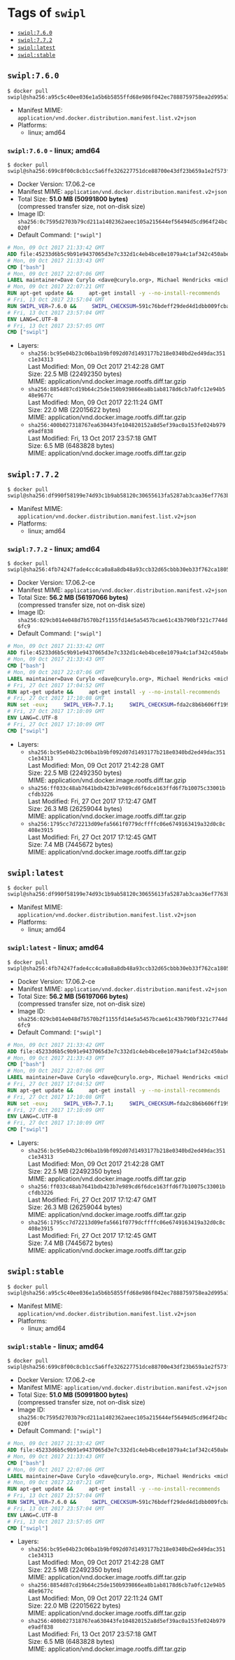<!-- THIS FILE IS GENERATED VIA './update-remote.sh' -->

# Tags of `swipl`

-	[`swipl:7.6.0`](#swipl760)
-	[`swipl:7.7.2`](#swipl772)
-	[`swipl:latest`](#swipllatest)
-	[`swipl:stable`](#swiplstable)

## `swipl:7.6.0`

```console
$ docker pull swipl@sha256:a95c5c40ee036e1a5b6b5855ffd68e986f042ec7888759758ea2d995a336d65c
```

-	Manifest MIME: `application/vnd.docker.distribution.manifest.list.v2+json`
-	Platforms:
	-	linux; amd64

### `swipl:7.6.0` - linux; amd64

```console
$ docker pull swipl@sha256:699c8f00c8cb1cc5a6ffe326227751dce88700e43df23b659a1e2f573fad62f1
```

-	Docker Version: 17.06.2-ce
-	Manifest MIME: `application/vnd.docker.distribution.manifest.v2+json`
-	Total Size: **51.0 MB (50991800 bytes)**  
	(compressed transfer size, not on-disk size)
-	Image ID: `sha256:0c7595d2703b79cd211a1402362aeec105a215644ef56494d5cd964f24bc020f`
-	Default Command: `["swipl"]`

```dockerfile
# Mon, 09 Oct 2017 21:33:42 GMT
ADD file:45233d6b5c9b91e9437065d3e7c332d1c4eb4bce8e1079a4c1af342c450abe67 in / 
# Mon, 09 Oct 2017 21:33:43 GMT
CMD ["bash"]
# Mon, 09 Oct 2017 22:07:06 GMT
LABEL maintainer=Dave Curylo <dave@curylo.org>, Michael Hendricks <michael@ndrix.org>
# Mon, 09 Oct 2017 22:07:21 GMT
RUN apt-get update &&     apt-get install -y --no-install-recommends     libarchive13     libgmp10     libossp-uuid16     libssl1.1     libdb5.3     libpcre3     libedit2     libgeos-c1v5     libspatialindex4v5     unixodbc     odbc-postgresql     tdsodbc     libmariadbclient18 &&     rm -rf /var/lib/apt/lists/*
# Fri, 13 Oct 2017 23:57:04 GMT
RUN SWIPL_VER=7.6.0 &&     SWIPL_CHECKSUM=591c76bdeff29ded4d1dbb009fcba1c51067a5f6f3a69fada7e4327fcef4b0ff &&     BUILD_DEPS='make gcc wget libarchive-dev libgmp-dev libossp-uuid-dev libpcre3-dev libreadline-dev libedit-dev libssl-dev zlib1g-dev libdb-dev libgeos-dev libspatialindex-dev unixodbc-dev' &&     apt-get update && apt-get install -y --no-install-recommends $BUILD_DEPS &&     mkdir /tmp/src &&     cd /tmp/src &&     wget http://www.swi-prolog.org/download/stable/src/swipl-$SWIPL_VER.tar.gz &&     echo "$SWIPL_CHECKSUM  swipl-$SWIPL_VER.tar.gz" >> swipl-$SWIPL_VER.tar.gz-CHECKSUM &&     sha256sum -c swipl-$SWIPL_VER.tar.gz-CHECKSUM &&     tar -xzf swipl-$SWIPL_VER.tar.gz &&     cd swipl-$SWIPL_VER &&     cp build.templ build &&     sed -i '/PREFIX=$HOME/c\PREFIX=/swipl' build &&     sed -i '/# export DISABLE_PKGS/c\export DISABLE_PKGS="jpl xpce"' build &&     sed -i '/# export EXTRA_PKGS/c\export EXTRA_PKGS="db space"' build &&     chmod u+x build && ./build &&     apt-get purge -y --auto-remove $BUILD_DEPS &&     cd /usr/bin && rm -rf /tmp/src && ln -s /swipl/bin/swipl swipl && rm -rf /var/lib/apt/lists/*
# Fri, 13 Oct 2017 23:57:04 GMT
ENV LANG=C.UTF-8
# Fri, 13 Oct 2017 23:57:05 GMT
CMD ["swipl"]
```

-	Layers:
	-	`sha256:bc95e04b23c06ba1b9bf092d07d1493177b218e0340bd2ed49dac351c1e34313`  
		Last Modified: Mon, 09 Oct 2017 21:42:28 GMT  
		Size: 22.5 MB (22492350 bytes)  
		MIME: application/vnd.docker.image.rootfs.diff.tar.gzip
	-	`sha256:8854d87cd19b64c25de150b939866ea8b1ab8178d6cb7a0fc12e94b548e9677c`  
		Last Modified: Mon, 09 Oct 2017 22:11:24 GMT  
		Size: 22.0 MB (22015622 bytes)  
		MIME: application/vnd.docker.image.rootfs.diff.tar.gzip
	-	`sha256:400b027318767ea630443fe104820152a8d5ef39ac0a153fe024b979e9adf838`  
		Last Modified: Fri, 13 Oct 2017 23:57:18 GMT  
		Size: 6.5 MB (6483828 bytes)  
		MIME: application/vnd.docker.image.rootfs.diff.tar.gzip

## `swipl:7.7.2`

```console
$ docker pull swipl@sha256:df990f58199e74d93c1b9ab58120c30655613fa5287ab3caa36ef7763bc1a5a9
```

-	Manifest MIME: `application/vnd.docker.distribution.manifest.list.v2+json`
-	Platforms:
	-	linux; amd64

### `swipl:7.7.2` - linux; amd64

```console
$ docker pull swipl@sha256:4fb74247fade4cc4ca0a8a8db48a93ccb32d65cbbb30eb33f762ca1805ba2d1b
```

-	Docker Version: 17.06.2-ce
-	Manifest MIME: `application/vnd.docker.distribution.manifest.v2+json`
-	Total Size: **56.2 MB (56197066 bytes)**  
	(compressed transfer size, not on-disk size)
-	Image ID: `sha256:029cb014e048d7b570b2f1155fd14e5a5457bcae61c43b790bf321c7744d6fc9`
-	Default Command: `["swipl"]`

```dockerfile
# Mon, 09 Oct 2017 21:33:42 GMT
ADD file:45233d6b5c9b91e9437065d3e7c332d1c4eb4bce8e1079a4c1af342c450abe67 in / 
# Mon, 09 Oct 2017 21:33:43 GMT
CMD ["bash"]
# Mon, 09 Oct 2017 22:07:06 GMT
LABEL maintainer=Dave Curylo <dave@curylo.org>, Michael Hendricks <michael@ndrix.org>
# Fri, 27 Oct 2017 17:04:52 GMT
RUN apt-get update &&     apt-get install -y --no-install-recommends     libarchive13     libgmp10     libossp-uuid16     libssl1.1     ca-certificates     libdb5.3     libpcre3     libedit2     libgeos-c1v5     libspatialindex4v5     unixodbc     odbc-postgresql     tdsodbc     libmariadbclient18     libsqlite3-0     librocksdb4.5     libserd-0-0     libraptor2-0 &&     rm -rf /var/lib/apt/lists/*
# Fri, 27 Oct 2017 17:10:08 GMT
RUN set -eux;     SWIPL_VER=7.7.1;     SWIPL_CHECKSUM=fda2c8b6b606ff199ea8a6f019008aa8272b7c349cb9312ccd5944153509503a;     BUILD_DEPS='make gcc g++ wget git autoconf libarchive-dev libgmp-dev libossp-uuid-dev libpcre3-dev libreadline-dev libedit-dev libssl-dev zlib1g-dev libdb-dev unixodbc-dev libsqlite3-dev librocksdb-dev libserd-dev libraptor2-dev libgeos++-dev libspatialindex-dev';     apt-get update; apt-get install -y --no-install-recommends $BUILD_DEPS; rm -rf /var/lib/apt/lists/*;     mkdir /tmp/src;     cd /tmp/src;     wget http://www.swi-prolog.org/download/devel/src/swipl-$SWIPL_VER.tar.gz;     echo "$SWIPL_CHECKSUM  swipl-$SWIPL_VER.tar.gz" >> swipl-$SWIPL_VER.tar.gz-CHECKSUM;     sha256sum -c swipl-$SWIPL_VER.tar.gz-CHECKSUM;     tar -xzf swipl-$SWIPL_VER.tar.gz;     cd swipl-$SWIPL_VER;     sed -e '/PREFIX=$HOME/c\PREFIX=/usr'         -e '/# export DISABLE_PKGS/c\export DISABLE_PKGS="jpl xpce"'         -e 's/# *\(EXTRA.*--disable-libdirversion\)/\1/'            build.templ > build;     chmod u+x build; ./build;     mkdir -p /usr/lib/swipl/pack;     cd /usr/lib/swipl/pack;     rm -rf /tmp/src;     install_addin () {         git clone "$2" "$1";         git -C "$1" checkout -q "$3";         if [ "$1" = 'space' ]; then (cd "$1"; ln -s configure.ac configure.in); fi;         if [ "$1" = 'prosqlite' ]; then rm -rf "$1/lib"; fi;         swipl -g "pack_rebuild($1)" -t halt;         find "$1" -mindepth 1 -maxdepth 1 ! -name lib ! -name prolog ! -name pack.pl -exec rm -rf {} +;         find "$1" -name .git -exec rm -rf {} +;     };     install_addin space https://github.com/JanWielemaker/space.git cd6fefa63317a7a6effb61a1c5aee634ebe2ca05;     install_addin prosqlite https://github.com/nicos-angelopoulos/prosqlite.git a1d915d07933ece27ea5fd68f07c83d10583e7a0;     install_addin rocksdb https://github.com/JanWielemaker/rocksdb.git 29eaee6fcdb6dce690ed187ef68b80ee94739412;     install_addin hdt https://github.com/JanWielemaker/hdt.git e0a0eff87fc3318434cb493690c570e1255ed30e;     install_addin rserve_client https://github.com/JanWielemaker/rserve_client.git 72838bbfa3976a83d19fb38bdae04378e30f4b0d;     apt-get purge -y --auto-remove $BUILD_DEPS
# Fri, 27 Oct 2017 17:10:09 GMT
ENV LANG=C.UTF-8
# Fri, 27 Oct 2017 17:10:09 GMT
CMD ["swipl"]
```

-	Layers:
	-	`sha256:bc95e04b23c06ba1b9bf092d07d1493177b218e0340bd2ed49dac351c1e34313`  
		Last Modified: Mon, 09 Oct 2017 21:42:28 GMT  
		Size: 22.5 MB (22492350 bytes)  
		MIME: application/vnd.docker.image.rootfs.diff.tar.gzip
	-	`sha256:ff033c48ab7641bdb423b7e989cd6f6dce163ffd6f7b10075c33001bcfdb3226`  
		Last Modified: Fri, 27 Oct 2017 17:12:47 GMT  
		Size: 26.3 MB (26259044 bytes)  
		MIME: application/vnd.docker.image.rootfs.diff.tar.gzip
	-	`sha256:1795cc7d72213d09efa5661f0779dcffffc06e6749163419a32d0c8c408e3915`  
		Last Modified: Fri, 27 Oct 2017 17:12:45 GMT  
		Size: 7.4 MB (7445672 bytes)  
		MIME: application/vnd.docker.image.rootfs.diff.tar.gzip

## `swipl:latest`

```console
$ docker pull swipl@sha256:df990f58199e74d93c1b9ab58120c30655613fa5287ab3caa36ef7763bc1a5a9
```

-	Manifest MIME: `application/vnd.docker.distribution.manifest.list.v2+json`
-	Platforms:
	-	linux; amd64

### `swipl:latest` - linux; amd64

```console
$ docker pull swipl@sha256:4fb74247fade4cc4ca0a8a8db48a93ccb32d65cbbb30eb33f762ca1805ba2d1b
```

-	Docker Version: 17.06.2-ce
-	Manifest MIME: `application/vnd.docker.distribution.manifest.v2+json`
-	Total Size: **56.2 MB (56197066 bytes)**  
	(compressed transfer size, not on-disk size)
-	Image ID: `sha256:029cb014e048d7b570b2f1155fd14e5a5457bcae61c43b790bf321c7744d6fc9`
-	Default Command: `["swipl"]`

```dockerfile
# Mon, 09 Oct 2017 21:33:42 GMT
ADD file:45233d6b5c9b91e9437065d3e7c332d1c4eb4bce8e1079a4c1af342c450abe67 in / 
# Mon, 09 Oct 2017 21:33:43 GMT
CMD ["bash"]
# Mon, 09 Oct 2017 22:07:06 GMT
LABEL maintainer=Dave Curylo <dave@curylo.org>, Michael Hendricks <michael@ndrix.org>
# Fri, 27 Oct 2017 17:04:52 GMT
RUN apt-get update &&     apt-get install -y --no-install-recommends     libarchive13     libgmp10     libossp-uuid16     libssl1.1     ca-certificates     libdb5.3     libpcre3     libedit2     libgeos-c1v5     libspatialindex4v5     unixodbc     odbc-postgresql     tdsodbc     libmariadbclient18     libsqlite3-0     librocksdb4.5     libserd-0-0     libraptor2-0 &&     rm -rf /var/lib/apt/lists/*
# Fri, 27 Oct 2017 17:10:08 GMT
RUN set -eux;     SWIPL_VER=7.7.1;     SWIPL_CHECKSUM=fda2c8b6b606ff199ea8a6f019008aa8272b7c349cb9312ccd5944153509503a;     BUILD_DEPS='make gcc g++ wget git autoconf libarchive-dev libgmp-dev libossp-uuid-dev libpcre3-dev libreadline-dev libedit-dev libssl-dev zlib1g-dev libdb-dev unixodbc-dev libsqlite3-dev librocksdb-dev libserd-dev libraptor2-dev libgeos++-dev libspatialindex-dev';     apt-get update; apt-get install -y --no-install-recommends $BUILD_DEPS; rm -rf /var/lib/apt/lists/*;     mkdir /tmp/src;     cd /tmp/src;     wget http://www.swi-prolog.org/download/devel/src/swipl-$SWIPL_VER.tar.gz;     echo "$SWIPL_CHECKSUM  swipl-$SWIPL_VER.tar.gz" >> swipl-$SWIPL_VER.tar.gz-CHECKSUM;     sha256sum -c swipl-$SWIPL_VER.tar.gz-CHECKSUM;     tar -xzf swipl-$SWIPL_VER.tar.gz;     cd swipl-$SWIPL_VER;     sed -e '/PREFIX=$HOME/c\PREFIX=/usr'         -e '/# export DISABLE_PKGS/c\export DISABLE_PKGS="jpl xpce"'         -e 's/# *\(EXTRA.*--disable-libdirversion\)/\1/'            build.templ > build;     chmod u+x build; ./build;     mkdir -p /usr/lib/swipl/pack;     cd /usr/lib/swipl/pack;     rm -rf /tmp/src;     install_addin () {         git clone "$2" "$1";         git -C "$1" checkout -q "$3";         if [ "$1" = 'space' ]; then (cd "$1"; ln -s configure.ac configure.in); fi;         if [ "$1" = 'prosqlite' ]; then rm -rf "$1/lib"; fi;         swipl -g "pack_rebuild($1)" -t halt;         find "$1" -mindepth 1 -maxdepth 1 ! -name lib ! -name prolog ! -name pack.pl -exec rm -rf {} +;         find "$1" -name .git -exec rm -rf {} +;     };     install_addin space https://github.com/JanWielemaker/space.git cd6fefa63317a7a6effb61a1c5aee634ebe2ca05;     install_addin prosqlite https://github.com/nicos-angelopoulos/prosqlite.git a1d915d07933ece27ea5fd68f07c83d10583e7a0;     install_addin rocksdb https://github.com/JanWielemaker/rocksdb.git 29eaee6fcdb6dce690ed187ef68b80ee94739412;     install_addin hdt https://github.com/JanWielemaker/hdt.git e0a0eff87fc3318434cb493690c570e1255ed30e;     install_addin rserve_client https://github.com/JanWielemaker/rserve_client.git 72838bbfa3976a83d19fb38bdae04378e30f4b0d;     apt-get purge -y --auto-remove $BUILD_DEPS
# Fri, 27 Oct 2017 17:10:09 GMT
ENV LANG=C.UTF-8
# Fri, 27 Oct 2017 17:10:09 GMT
CMD ["swipl"]
```

-	Layers:
	-	`sha256:bc95e04b23c06ba1b9bf092d07d1493177b218e0340bd2ed49dac351c1e34313`  
		Last Modified: Mon, 09 Oct 2017 21:42:28 GMT  
		Size: 22.5 MB (22492350 bytes)  
		MIME: application/vnd.docker.image.rootfs.diff.tar.gzip
	-	`sha256:ff033c48ab7641bdb423b7e989cd6f6dce163ffd6f7b10075c33001bcfdb3226`  
		Last Modified: Fri, 27 Oct 2017 17:12:47 GMT  
		Size: 26.3 MB (26259044 bytes)  
		MIME: application/vnd.docker.image.rootfs.diff.tar.gzip
	-	`sha256:1795cc7d72213d09efa5661f0779dcffffc06e6749163419a32d0c8c408e3915`  
		Last Modified: Fri, 27 Oct 2017 17:12:45 GMT  
		Size: 7.4 MB (7445672 bytes)  
		MIME: application/vnd.docker.image.rootfs.diff.tar.gzip

## `swipl:stable`

```console
$ docker pull swipl@sha256:a95c5c40ee036e1a5b6b5855ffd68e986f042ec7888759758ea2d995a336d65c
```

-	Manifest MIME: `application/vnd.docker.distribution.manifest.list.v2+json`
-	Platforms:
	-	linux; amd64

### `swipl:stable` - linux; amd64

```console
$ docker pull swipl@sha256:699c8f00c8cb1cc5a6ffe326227751dce88700e43df23b659a1e2f573fad62f1
```

-	Docker Version: 17.06.2-ce
-	Manifest MIME: `application/vnd.docker.distribution.manifest.v2+json`
-	Total Size: **51.0 MB (50991800 bytes)**  
	(compressed transfer size, not on-disk size)
-	Image ID: `sha256:0c7595d2703b79cd211a1402362aeec105a215644ef56494d5cd964f24bc020f`
-	Default Command: `["swipl"]`

```dockerfile
# Mon, 09 Oct 2017 21:33:42 GMT
ADD file:45233d6b5c9b91e9437065d3e7c332d1c4eb4bce8e1079a4c1af342c450abe67 in / 
# Mon, 09 Oct 2017 21:33:43 GMT
CMD ["bash"]
# Mon, 09 Oct 2017 22:07:06 GMT
LABEL maintainer=Dave Curylo <dave@curylo.org>, Michael Hendricks <michael@ndrix.org>
# Mon, 09 Oct 2017 22:07:21 GMT
RUN apt-get update &&     apt-get install -y --no-install-recommends     libarchive13     libgmp10     libossp-uuid16     libssl1.1     libdb5.3     libpcre3     libedit2     libgeos-c1v5     libspatialindex4v5     unixodbc     odbc-postgresql     tdsodbc     libmariadbclient18 &&     rm -rf /var/lib/apt/lists/*
# Fri, 13 Oct 2017 23:57:04 GMT
RUN SWIPL_VER=7.6.0 &&     SWIPL_CHECKSUM=591c76bdeff29ded4d1dbb009fcba1c51067a5f6f3a69fada7e4327fcef4b0ff &&     BUILD_DEPS='make gcc wget libarchive-dev libgmp-dev libossp-uuid-dev libpcre3-dev libreadline-dev libedit-dev libssl-dev zlib1g-dev libdb-dev libgeos-dev libspatialindex-dev unixodbc-dev' &&     apt-get update && apt-get install -y --no-install-recommends $BUILD_DEPS &&     mkdir /tmp/src &&     cd /tmp/src &&     wget http://www.swi-prolog.org/download/stable/src/swipl-$SWIPL_VER.tar.gz &&     echo "$SWIPL_CHECKSUM  swipl-$SWIPL_VER.tar.gz" >> swipl-$SWIPL_VER.tar.gz-CHECKSUM &&     sha256sum -c swipl-$SWIPL_VER.tar.gz-CHECKSUM &&     tar -xzf swipl-$SWIPL_VER.tar.gz &&     cd swipl-$SWIPL_VER &&     cp build.templ build &&     sed -i '/PREFIX=$HOME/c\PREFIX=/swipl' build &&     sed -i '/# export DISABLE_PKGS/c\export DISABLE_PKGS="jpl xpce"' build &&     sed -i '/# export EXTRA_PKGS/c\export EXTRA_PKGS="db space"' build &&     chmod u+x build && ./build &&     apt-get purge -y --auto-remove $BUILD_DEPS &&     cd /usr/bin && rm -rf /tmp/src && ln -s /swipl/bin/swipl swipl && rm -rf /var/lib/apt/lists/*
# Fri, 13 Oct 2017 23:57:04 GMT
ENV LANG=C.UTF-8
# Fri, 13 Oct 2017 23:57:05 GMT
CMD ["swipl"]
```

-	Layers:
	-	`sha256:bc95e04b23c06ba1b9bf092d07d1493177b218e0340bd2ed49dac351c1e34313`  
		Last Modified: Mon, 09 Oct 2017 21:42:28 GMT  
		Size: 22.5 MB (22492350 bytes)  
		MIME: application/vnd.docker.image.rootfs.diff.tar.gzip
	-	`sha256:8854d87cd19b64c25de150b939866ea8b1ab8178d6cb7a0fc12e94b548e9677c`  
		Last Modified: Mon, 09 Oct 2017 22:11:24 GMT  
		Size: 22.0 MB (22015622 bytes)  
		MIME: application/vnd.docker.image.rootfs.diff.tar.gzip
	-	`sha256:400b027318767ea630443fe104820152a8d5ef39ac0a153fe024b979e9adf838`  
		Last Modified: Fri, 13 Oct 2017 23:57:18 GMT  
		Size: 6.5 MB (6483828 bytes)  
		MIME: application/vnd.docker.image.rootfs.diff.tar.gzip
